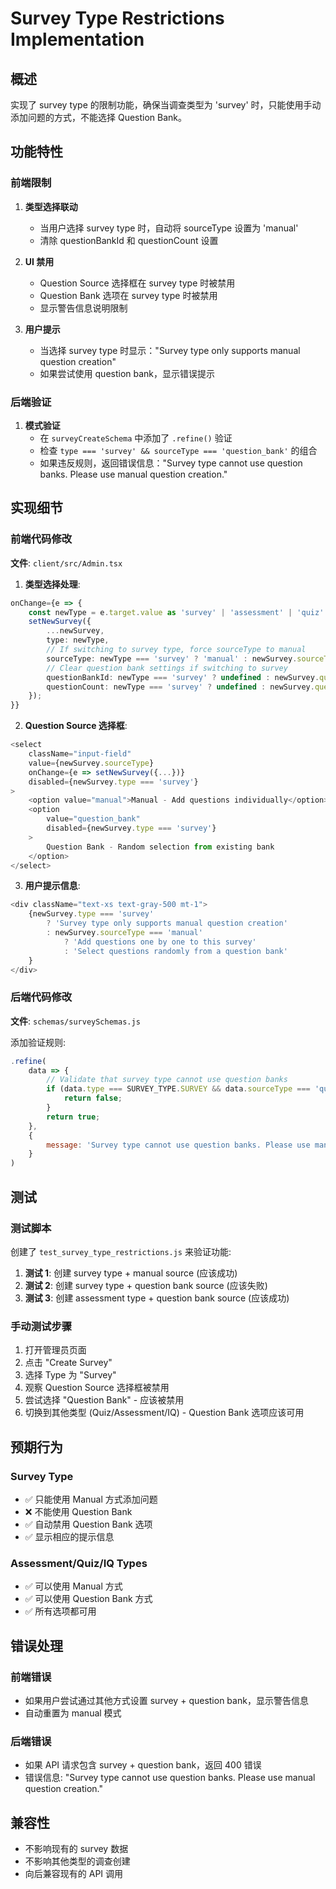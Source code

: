 # Survey Type Restrictions Implementation

## 概述

实现了 survey type 的限制功能，确保当调查类型为 'survey' 时，只能使用手动添加问题的方式，不能选择 Question Bank。

## 功能特性

### 前端限制

1. **类型选择联动**
   - 当用户选择 survey type 时，自动将 sourceType 设置为 'manual'
   - 清除 questionBankId 和 questionCount 设置

2. **UI 禁用**
   - Question Source 选择框在 survey type 时被禁用
   - Question Bank 选项在 survey type 时被禁用
   - 显示警告信息说明限制

3. **用户提示**
   - 当选择 survey type 时显示："Survey type only supports manual question creation"
   - 如果尝试使用 question bank，显示错误提示

### 后端验证

1. **模式验证**
   - 在 `surveyCreateSchema` 中添加了 `.refine()` 验证
   - 检查 `type === 'survey' && sourceType === 'question_bank'` 的组合
   - 如果违反规则，返回错误信息："Survey type cannot use question banks. Please use manual question creation."

## 实现细节

### 前端代码修改

**文件**: `client/src/Admin.tsx`

1. **类型选择处理**:
```typescript
onChange={e => {
    const newType = e.target.value as 'survey' | 'assessment' | 'quiz' | 'iq';
    setNewSurvey({
        ...newSurvey,
        type: newType,
        // If switching to survey type, force sourceType to manual
        sourceType: newType === 'survey' ? 'manual' : newSurvey.sourceType,
        // Clear question bank settings if switching to survey
        questionBankId: newType === 'survey' ? undefined : newSurvey.questionBankId,
        questionCount: newType === 'survey' ? undefined : newSurvey.questionCount,
    });
}}
```

2. **Question Source 选择框**:
```typescript
<select
    className="input-field"
    value={newSurvey.sourceType}
    onChange={e => setNewSurvey({...})}
    disabled={newSurvey.type === 'survey'}
>
    <option value="manual">Manual - Add questions individually</option>
    <option 
        value="question_bank"
        disabled={newSurvey.type === 'survey'}
    >
        Question Bank - Random selection from existing bank
    </option>
</select>
```

3. **用户提示信息**:
```typescript
<div className="text-xs text-gray-500 mt-1">
    {newSurvey.type === 'survey' 
        ? 'Survey type only supports manual question creation'
        : newSurvey.sourceType === 'manual'
            ? 'Add questions one by one to this survey'
            : 'Select questions randomly from a question bank'
    }
</div>
```

### 后端代码修改

**文件**: `schemas/surveySchemas.js`

添加验证规则:
```javascript
.refine(
    data => {
        // Validate that survey type cannot use question banks
        if (data.type === SURVEY_TYPE.SURVEY && data.sourceType === 'question_bank') {
            return false;
        }
        return true;
    },
    {
        message: 'Survey type cannot use question banks. Please use manual question creation.',
    }
)
```

## 测试

### 测试脚本

创建了 `test_survey_type_restrictions.js` 来验证功能:

1. **测试 1**: 创建 survey type + manual source (应该成功)
2. **测试 2**: 创建 survey type + question bank source (应该失败)
3. **测试 3**: 创建 assessment type + question bank source (应该成功)

### 手动测试步骤

1. 打开管理员页面
2. 点击 "Create Survey"
3. 选择 Type 为 "Survey"
4. 观察 Question Source 选择框被禁用
5. 尝试选择 "Question Bank" - 应该被禁用
6. 切换到其他类型 (Quiz/Assessment/IQ) - Question Bank 选项应该可用

## 预期行为

### Survey Type
- ✅ 只能使用 Manual 方式添加问题
- ❌ 不能使用 Question Bank
- ✅ 自动禁用 Question Bank 选项
- ✅ 显示相应的提示信息

### Assessment/Quiz/IQ Types
- ✅ 可以使用 Manual 方式
- ✅ 可以使用 Question Bank 方式
- ✅ 所有选项都可用

## 错误处理

### 前端错误
- 如果用户尝试通过其他方式设置 survey + question bank，显示警告信息
- 自动重置为 manual 模式

### 后端错误
- 如果 API 请求包含 survey + question bank，返回 400 错误
- 错误信息: "Survey type cannot use question banks. Please use manual question creation."

## 兼容性

- 不影响现有的 survey 数据
- 不影响其他类型的调查创建
- 向后兼容现有的 API 调用 